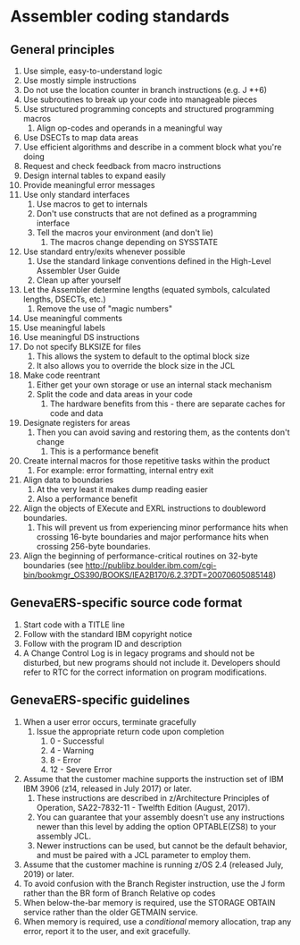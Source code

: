 # Assembler coding standards

## General principles
1. Use simple, easy-to-understand logic
2. Use mostly simple instructions
3. Do not use the location counter in branch instructions (e.g. J *+6)  
4. Use subroutines to break up your code into manageable pieces 
5. Use structured programming concepts and structured programming macros  
   1. Align op-codes and operands in a meaningful way 
6. Use DSECTs to map data areas 
7. Use efficient algorithms and describe in a comment block what you're doing   
8. Request and check feedback from macro instructions 
9. Design internal tables to expand easily 
10. Provide meaningful error messages
11. Use only standard interfaces 
    1. Use macros to get to internals
    2. Don't use constructs that are not defined as a programming interface
    3. Tell the macros your environment (and don't lie) 
       1. The macros change depending on SYSSTATE  
12. Use standard entry/exits whenever possible
    1.  Use the standard linkage conventions defined in the High-Level Assembler User Guide 
    2. Clean up after yourself  
13. Let the Assembler determine lengths (equated symbols, calculated lengths, DSECTs, etc.)  
    1. Remove the use of "magic numbers" 
14. Use meaningful comments 
15. Use meaningful labels 
16. Use meaningful DS instructions 
17. Do not specify BLKSIZE for files
    1. This allows the system to default to the optimal block size  
    2. It also allows you to override the block size in the JCL   
18. Make code reentrant 
    1. Either get your own storage or use an internal stack  mechanism 
    2. Split the code and data areas in your code 
        1.  The hardware benefits from this - there are separate caches for code and data 
19. Designate registers for areas
    1. Then you can avoid saving and restoring them, as the contents don't change 
        1. This is a performance benefit
20. Create internal macros for those repetitive tasks within the product
    1. For example:  error formatting,  internal entry exit
21. Align data to boundaries
    1. At the very least it makes dump reading easier
    2. Also a performance benefit
22. Align the objects of EXecute and EXRL instructions to doubleword boundaries.  
    1. This will prevent us from experiencing minor performance hits when crossing 16-byte boundaries and major performance hits when crossing 256-byte boundaries.  
23. Align the beginning of performance-critical routines on 32-byte boundaries (see http://publibz.boulder.ibm.com/cgi-bin/bookmgr_OS390/BOOKS/IEA2B170/6.2.3?DT=20070605085148)     

## GenevaERS-specific source code format 
1. Start code with a TITLE line 
2. Follow with the standard IBM copyright notice 
3. Follow with the program ID and description 
4. A Change Control Log is in legacy programs and should not be disturbed, but new programs should not include it.  Developers should refer to RTC for the correct information on program modifications.  

## GenevaERS-specific guidelines
1. When a user error occurs, terminate gracefully
   1. Issue the appropriate return code upon completion 
      1. 0 - Successful
      2. 4 - Warning 
      3. 8 - Error 
      4. 12 - Severe Error 
2. Assume that the customer machine supports the instruction set of IBM IBM 3906 (z14, released in July 2017) or later.  
   1. These instructions are described in z/Architecture Principles of Operation, SA22-7832-11 - Twelfth Edition (August, 2017).
   2. You can guarantee that your assembly doesn't use any instructions newer than this level by adding the option OPTABLE(ZS8) to your assembly JCL.  
   3.  Newer instructions can be used, but cannot be the default behavior, and must be paired with a JCL parameter to employ them. 
3.  Assume that the customer machine is running z/OS 2.4 (released July, 2019) or later.  
4.  To avoid confusion with the Branch Register instruction, use the J form rather than the BR form of Branch Relative op codes 
5.  When below-the-bar memory is required, use the STORAGE OBTAIN service rather than the older GETMAIN service. 
6.  When memory is required, use a *conditional* memory allocation, trap any error, report it to the user, and exit gracefully.

